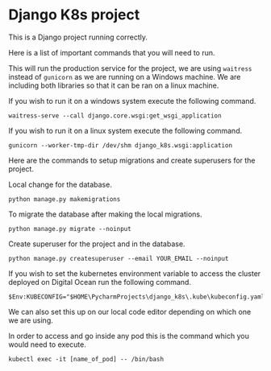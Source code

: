 # Django K8s project

This is a Django project running correctly.

Here is a list of important commands that you will need to run.

This will run the production service for the project, we are using `waitress` instead of
`gunicorn` as we are running on a Windows machine. We are including both libraries so that
it can be ran on a linux machine.

If you wish to run it on a windows system execute the following command.
```commandline
waitress-serve --call django.core.wsgi:get_wsgi_application
```

If you wish to run it on a linux system execute the following command.
```commandline
gunicorn --worker-tmp-dir /dev/shm django_k8s.wsgi:application
```



Here are the commands to setup migrations and create superusers for the project.

Local change for the database.
```commandline
python manage.py makemigrations
```

To migrate the database after making the local migrations.
```commandline
python manage.py migrate --noinput
```

Create superuser for the project and in the database.
```commandline
python manage.py createsuperuser --email YOUR_EMAIL --noinput
```

If you wish to set the kubernetes environment variable to access the cluster deployed 
on Digital Ocean run the following command.
```commandline
$Env:KUBECONFIG="$HOME\PycharmProjects\django_k8s\.kube\kubeconfig.yaml"
```
We can also set this up on our local code editor depending on which one we are using.

In order to access and go inside any pod this is the command which you would need to execute.
```commandline
kubectl exec -it [name_of_pod] -- /bin/bash
```